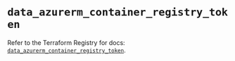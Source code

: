 # `data_azurerm_container_registry_token`

Refer to the Terraform Registry for docs: [`data_azurerm_container_registry_token`](https://registry.terraform.io/providers/hashicorp/azurerm/4.21.0/docs/data-sources/container_registry_token).
